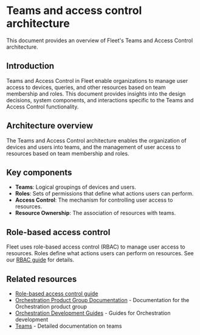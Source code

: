 # Teams and access control architecture

This document provides an overview of Fleet's Teams and Access Control architecture.

## Introduction

Teams and Access Control in Fleet enable organizations to manage user access to devices, queries, and other resources based on team membership and roles. This document provides insights into the design decisions, system components, and interactions specific to the Teams and Access Control functionality.

## Architecture overview

The Teams and Access Control architecture enables the organization of devices and users into teams, and the management of user access to resources based on team membership and roles.

## Key components

- **Teams**: Logical groupings of devices and users.
- **Roles**: Sets of permissions that define what actions users can perform.
- **Access Control**: The mechanism for controlling user access to resources.
- **Resource Ownership**: The association of resources with teams.

## Role-based access control

Fleet uses role-based access control (RBAC) to manage user access to resources. Roles define what actions users can perform on resources. See our [RBAC guide](https://fleetdm.com/guides/role-based-access) for details.

## Related resources

- [Role-based access control guide](https://fleetdm.com/guides/role-based-access)
- [Orchestration Product Group Documentation](../../product-groups/orchestration/) - Documentation for the Orchestration product group
- [Orchestration Development Guides](../../guides/orchestration/) - Guides for Orchestration development
- [Teams](../../product-groups/orchestration/teams.md) - Detailed documentation on teams
